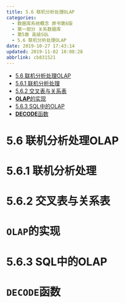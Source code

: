 ```yaml
---
title: 5.6 联机分析处理OLAP
categories: 
  - 数据库系统概念 原书第6版
  - 第一部分 关系数据库
  - 第5章 高级SQL
  - 5.6 联机分析处理OLAP
date: 2019-10-27 17:43:14
updated: 2019-11-02 10:08:28
abbrlink: cb831521
---
```

- [5.6 联机分析处理OLAP](/ReadingNotes/cb831521/#5-6-联机分析处理OLAP)
- [5.6.1 联机分析处理](/ReadingNotes/cb831521/#5-6-1-联机分析处理)
- [5.6.2 交叉表与关系表](/ReadingNotes/cb831521/#5-6-2-交叉表与关系表)
- [**OLAP**的实现](/ReadingNotes/cb831521/#OLAP的实现)
- [5.6.3 SQL中的OLAP](/ReadingNotes/cb831521/#5-6-3-SQL中的OLAP)
- [**DECODE**函数](/ReadingNotes/cb831521/#DECODE函数)

<!--more-->
<script src="https://cdn.bootcss.com/jquery/3.4.0/jquery.slim.min.js"></script>
<script>$(document).ready(function () {$(".post-body > ul:nth-child(1)").hide();});</script>

<!--end-->
# 5.6 联机分析处理OLAP #
# 5.6.1 联机分析处理 #
# 5.6.2 交叉表与关系表 #
# `OLAP`的实现 #
# 5.6.3 SQL中的OLAP #
# `DECODE`函数 #

